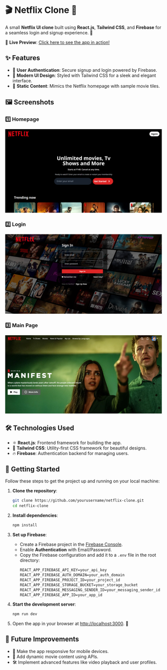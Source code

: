 # 🎬 Netflix Clone 🎥  

A small **Netflix UI clone** built using **React.js**, **Tailwind CSS**, and **Firebase** for a seamless login and signup experience. 🚀  

🔗 **Live Preview**: [Click here to see the app in action!](https://netflix-gamma-peach-44.vercel.app/)  

## ✨ Features  

- 🔑 **User Authentication**: Secure signup and login powered by Firebase.  
- 🎨 **Modern UI Design**: Styled with Tailwind CSS for a sleek and elegant interface.  
- 📄 **Static Content**: Mimics the Netflix homepage with sample movie tiles.  

## 🖼️ Screenshots  

### 1️⃣ Homepage  
![Homepage](./Preview/img1.png)  

### 2️⃣ Login  
![Login](./Preview/img2.png)  

### 3️⃣ Main Page  
![Main Page](./Preview/img3.png)  

## 🛠️ Technologies Used  

- ⚛️ **React.js**: Frontend framework for building the app.  
- 🎨 **Tailwind CSS**: Utility-first CSS framework for beautiful designs.  
- 🔥 **Firebase**: Authentication backend for managing users.  

## 🚀 Getting Started  

Follow these steps to get the project up and running on your local machine:  

1. **Clone the repository**:  
   ```bash  
   git clone https://github.com/yourusername/netflix-clone.git  
   cd netflix-clone  
   ```  

2. **Install dependencies**:  
   ```bash  
   npm install  
   ```  

3. **Set up Firebase**:  
   - Create a Firebase project in the [Firebase Console](https://console.firebase.google.com/).  
   - Enable **Authentication** with Email/Password.  
   - Copy the Firebase configuration and add it to a `.env` file in the root directory:  
     ```env  
     REACT_APP_FIREBASE_API_KEY=your_api_key  
     REACT_APP_FIREBASE_AUTH_DOMAIN=your_auth_domain  
     REACT_APP_FIREBASE_PROJECT_ID=your_project_id  
     REACT_APP_FIREBASE_STORAGE_BUCKET=your_storage_bucket  
     REACT_APP_FIREBASE_MESSAGING_SENDER_ID=your_messaging_sender_id  
     REACT_APP_FIREBASE_APP_ID=your_app_id  
     ```  

4. **Start the development server**:  
   ```bash  
   npm run dev  
   ```  

5. Open the app in your browser at [http://localhost:3000](http://localhost:3000). 🌟  

## 🌟 Future Improvements  

- 📱 Make the app responsive for mobile devices.  
- 🎥 Add dynamic movie content using APIs.  
- 🛠️ Implement advanced features like video playback and user profiles.  


